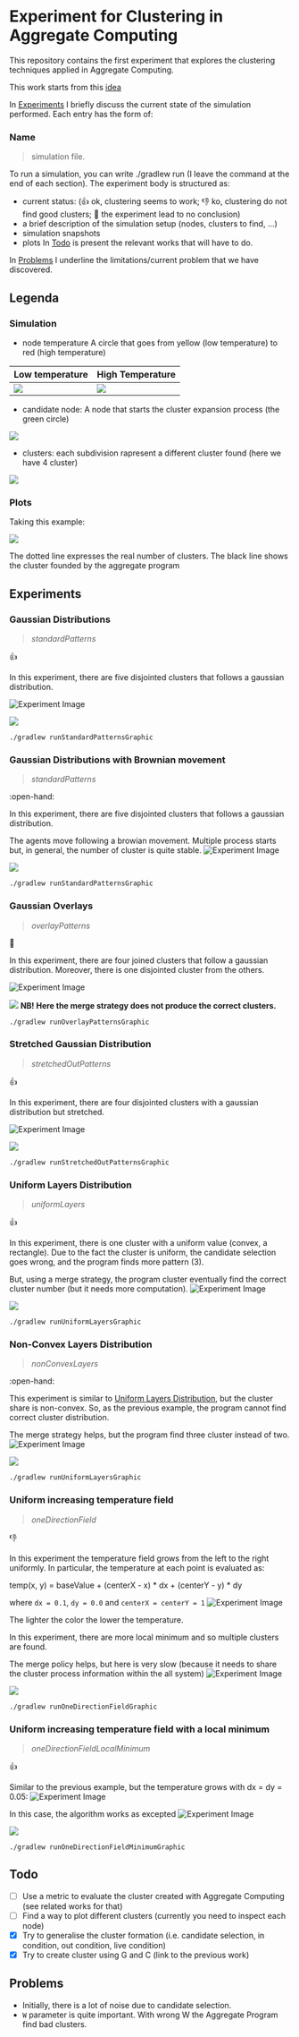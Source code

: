 # Experiment for Clustering in Aggregate Computing

This repository contains the first experiment that explores the clustering techniques
applied in Aggregate Computing.

This work starts from this [idea](https://github.com/metaphori/paper-2021-swarm-intelligence-si/blob/master/_Brainstorming/algorithm1.txt)

In [Experiments](#experiments) I briefly discuss the current state of the simulation performed.
Each entry has the form of: 
### Name 
> simulation file. 

To run a simulation, you can write ./gradlew run<SimulationFile> 
(I leave the command at the end of each section).
The experiment body is structured as:
- current status: (:+1: ok, clustering seems to work; :-1: ko, clustering do not find good clusters; :open_hands: the experiment lead to no conclusion)
- a brief description of the simulation setup (nodes, clusters to find, ...)
- simulation snapshots
- plots
In [Todo](#todo) is present the relevant works that will have to do.

In [Problems](#problems) I underline the limitations/current problem that we have discovered.

## Legenda
### Simulation
- node temperature A circle that goes from yellow (low temperature) to red (high temperature)
  
| Low temperature | High Temperature |
|---|---|
| ![](./readme/legenda/low-temperature.png)  | ![](./readme/legenda/high-temperature.png)  |
  
- candidate node: A node that starts the cluster expansion process (the green circle)
  
![](./readme/legenda/candidate.png)
  
- clusters: each subdivision rapresent a different cluster found (here we have 4 cluster)
  
![](./readme/legenda/clusters.png)

  
### Plots
Taking this example:

![](readme/plots/movement.png)

The dotted line expresses the real number of clusters.
The black line shows the cluster founded by the aggregate program
## Experiments

### Gaussian Distributions
> *standardPatterns*

:+1:

In this experiment, there are five disjointed clusters that follows a gaussian distribution.

![Experiment Image](./readme/img/gaussian.gif)

![](readme/plots/standard-patterns.png)
```
./gradlew runStandardPatternsGraphic 
```

### Gaussian Distributions with Brownian movement
> *standardPatterns*

:open-hand:

In this experiment, there are five disjointed clusters that follows a gaussian distribution.

The agents move following a browian movement.
Multiple process starts but, in general, the number of cluster is quite stable.
![Experiment Image](./readme/img/movement-field.gif)

![](readme/plots/movement.png)
```
./gradlew runStandardPatternsGraphic 
```


### Gaussian Overlays
> *overlayPatterns*

:open_hands:

In this experiment, there are four joined clusters that follow a gaussian distribution.
Moreover, there is one disjointed cluster from the others.

![Experiment Image](./readme/img/overlap-field.gif)

![](readme/plots/overlay-patterns.png)
**NB! Here the merge strategy does not produce the correct clusters.**
```
./gradlew runOverlayPatternsGraphic 
```

### Stretched Gaussian Distribution 
> *stretchedOutPatterns*

:+1:

In this experiment, there are four disjointed clusters with a gaussian distribution but stretched.


![Experiment Image](./readme/img/stretched.gif)

![](readme/plots/strect.png)
```
./gradlew runStretchedOutPatternsGraphic 
```

### Uniform Layers Distribution
> *uniformLayers*

:+1:

In this experiment, there is one cluster with a uniform value (convex, a rectangle).
Due to the fact the cluster is uniform, the candidate selection goes wrong, and the program finds more pattern (3).

But, using a merge strategy, the program cluster eventually find the correct cluster number (but it needs more computation).
![Experiment Image](./readme/img/uniform-layers.gif)

![](readme/plots/uniform-layers.png)
```
./gradlew runUniformLayersGraphic 
```

### Non-Convex Layers Distribution 
> *nonConvexLayers*

:open-hand:

This experiment is similar to [Uniform Layers Distribution](#uniform-layers-distribution), but the cluster share is non-convex.
So, as the previous example, the program cannot find correct cluster distribution.

The merge strategy helps, but the program find three cluster instead of two.
![Experiment Image](./readme/img/non-convex.gif)

![](readme/plots/non-convex.png)
```
./gradlew runUniformLayersGraphic 
```
 
### Uniform increasing temperature field
> *oneDirectionField*

:-1:

In this experiment the temperature field grows from the left to the right uniformly.
In particular, the temperature at each point is evaluated as:

temp(x, y) = baseValue + (centerX - x) * dx + (centerY - y) * dy

where `dx = 0.1`, `dy = 0.0` and `centerX = centerY = 1`
![Experiment Image](./readme/img/temperature.gif)

The lighter the color the lower the temperature.

In this experiment, there are more local minimum and so multiple clusters are found.

The merge policy helps, but here is very slow (because it needs to share the cluster process information within the all system)
![Experiment Image](readme/img/one-direction-field.gif)

![](readme/plots/one-direction.png)
```
./gradlew runOneDirectionFieldGraphic 
```

### Uniform increasing temperature field with a local minimum
> *oneDirectionFieldLocalMinimum*

:+1:

Similar to the previous example, but the temperature grows with dx = dy = 0.05:
![Experiment Image](./readme/img/temperature-local-minimum.gif)

In this case, the algorithm works as excepted
![Experiment Image](readme/img/one-direction-local-minimum-field.gif)


![](readme/plots/one-direction-with-local-minimum.png)
```
./gradlew runOneDirectionFieldMinimumGraphic 
```


## Todo
- [ ] Use a metric to evaluate the cluster created with Aggregate Computing (see related works for that)
- [ ] Find a way to plot different clusters (currently you need to inspect each node)
- [x] Try to generalise the cluster formation (i.e. candidate selection, in condition, out condition, live condition)
- [x] Try to create cluster using G and C (link to the previous work)

## Problems
- Initially, there is a lot of noise due to candidate selection.
- `W` parameter is quite important. With wrong W the Aggregate Program find bad clusters.
